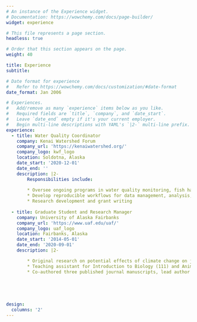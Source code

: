 ```yaml
---
# An instance of the Experience widget.
# Documentation: https://wowchemy.com/docs/page-builder/
widget: experience

# This file represents a page section.
headless: true

# Order that this section appears on the page.
weight: 40

title: Experience
subtitle:

# Date format for experience
#   Refer to https://wowchemy.com/docs/customization/#date-format
date_format: Jan 2006

# Experiences.
#   Add/remove as many `experience` items below as you like.
#   Required fields are `title`, `company`, and `date_start`.
#   Leave `date_end` empty if it's your current employer.
#   Begin multi-line descriptions with YAML's `|2-` multi-line prefix.
experience:
  - title: Water Quality Coordinator
    company: Kenai Watershed Forum
    company_url: 'https://kenaiwatershed.org/'
    company_logo: kwf_logo
    location: Soldotna, Alaska
    date_start: '2020-12-01'
    date_end: ''
    description: |2-
        Responsibilities include:
        
        * Oversee ongoing programs in water quality monitoring, fish habitat characterization, and regional conservation planning
        * Develop reproducible workflows for data management, analysis, and visualization
        * Research development and grant writing
        
  - title: Graduate Student and Research Manager
    company: University of Alaska Fairbanks
    company_url: 'https://www.uaf.edu/uaf/'
    company_logo: uaf_logo
    location: Fairbanks, Alaska
    date_start: '2014-05-01'
    date_end: '2020-09-01'
    description: |2-

        * Original research on potential effects of climate change on juvenile salmon habitat in the Kenai River, Alaska. 
        * Teaching assistant for Introduction to Biology (111) and Animal Physiology (310). 
        * Co-authored three published journal manuscripts, lead author on one manuscript in review.
        
        

        
       
design:
  columns: '2'
---
```

